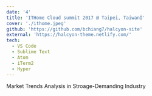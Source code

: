 ```yaml
---
date: '4'
title: 'ITHome Cloud summit 2017 @ Taipei, TaiwanÍ'
cover: './ithome.jpeg'
github: 'https://github.com/bchiang7/halcyon-site'
external: 'https://halcyon-theme.netlify.com/'
tech:
  - VS Code
  - Sublime Text
  - Atom
  - iTerm2
  - Hyper
---
```


Market Trends Analysis in Stroage-Demanding Industry
